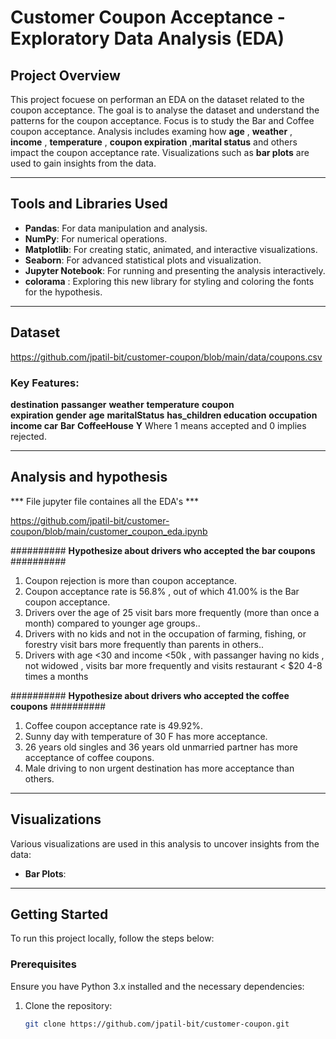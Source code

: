 # Customer Coupon Acceptance - Exploratory Data Analysis (EDA)

## Project Overview

This project focuese on performan an EDA on the dataset related to the coupon acceptance.
The goal is to analyse the dataset and understand the patterns for the coupon acceptance.
Focus is to study the Bar and Coffee coupon acceptance.
Analysis includes examing how **age** , **weather** , **income** , **temperature** , **coupon expiration** ,**marital status** and others impact the coupon acceptance rate.
Visualizations such as **bar plots** are used to gain insights from the data.

---

## Tools and Libraries Used
- **Pandas**: For data manipulation and analysis.
- **NumPy**: For numerical operations.
- **Matplotlib**: For creating static, animated, and interactive visualizations.
- **Seaborn**: For advanced statistical plots and visualization.
- **Jupyter Notebook**: For running and presenting the analysis interactively.
- **colorama** : Exploring this new library for styling and coloring the fonts for the hypothesis.

---

## Dataset
https://github.com/jpatil-bit/customer-coupon/blob/main/data/coupons.csv

### Key Features:
**destination**
**passanger**
**weather**
**temperature**
**coupon**	
**expiration**
**gender**
**age**
**maritalStatus**
**has_children	education**
**occupation**
**income	car**
**Bar**
**CoffeeHouse**
**Y** Where 1 means accepted and 0 implies rejected.


---

##  Analysis and hypothesis
*** File jupyter file containes all the EDA's ***

https://github.com/jpatil-bit/customer-coupon/blob/main/customer_coupon_eda.ipynb

########## **Hypothesize about drivers who accepted the bar coupons** ##########
1. Coupon rejection is more than coupon acceptance. 
2. Coupon acceptance rate is 56.8% , out of which 41.00% is the Bar coupon acceptance. 
3. Drivers over the age of 25 visit bars more frequently (more than once a month) compared to younger age groups.. 
4. Drivers with no kids and not in the occupation of farming, fishing, or forestry visit bars more frequently than parents in others.. 
5. Drivers with age <30 and income <50k , with passanger having no kids , not widowed , visits bar more frequently and visits restaurant < $20 4-8 times a months
   
########## **Hypothesize about drivers who accepted the coffee coupons** ##########
1. Coffee coupon acceptance rate is 49.92%. 
2. Sunny day with temperature of 30 F has more acceptance. 
3. 26 years old singles and 36 years old unmarried partner has more acceptance of coffee coupons. 
4. Male driving to non urgent destination has more acceptance than others. 

---

##  Visualizations

Various visualizations are used in this analysis to uncover insights from the data:

- **Bar Plots**: 

---

##  Getting Started

To run this project locally, follow the steps below:

### Prerequisites

Ensure you have Python 3.x installed and the necessary dependencies:

1. Clone the repository:

   ```bash
   git clone https://github.com/jpatil-bit/customer-coupon.git
